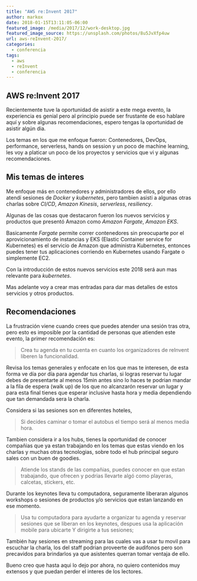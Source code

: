 ```yaml
---
title: "AWS re:Invent 2017"
author: markox
date: 2018-01-15T13:11:05-06:00
featured_image: /media/2017/12/work-desktop.jpg
featured_image_source: https://unsplash.com/photos/8u5JvXfp4uw
url: aws-reInvent-2017/
categories:
  - conferencia
tags:
  - aws
  - reInvent
  - conferencia
---
```


## AWS re:Invent 2017

Recientemente tuve la oportunidad de asistir a este mega evento, la experiencia es genial pero al principio puede ser frustante de eso hablare aquí y sobre algunas recomendaciones, espero tengas la oportunidad de asistir algún dia.

Los temas en los que me enfoque fueron: Contenedores, DevOps, performance, serverless, hands on session y un poco de machine learning, les voy a platicar un poco de los proyectos y servicios que vi y algunas recomendaciones.

## Mis temas de interes

Me enfoque más en contenedores y administradores de ellos, por ello atendí sesiones de _Docker_ y _kubernetes_, pero tambien asisti a algunas otras charlas sobre _CI/CD_, _Amazon Kinesis_, _serverless_, _resiliency_.

Algunas de las cosas que destacaron fueron los nuevos servicios y productos que presentó Amazon como _Amazon Fargate_, _Amazon EKS_.

Basicamente _Fargate_ permite correr contenedores sin preocuparte por el aprovicionamiento de instancias y EKS (Elastic Container service for Kubernetes) es el servicio de Amazon que administra Kubernetes, entonces puedes tener tus aplicaciones corriendo en Kubernetes usando Fargate o simplemente EC2.

Con la introducción de estos nuevos servicios este 2018 será aun mas relevante para _kubernetes_.

Mas adelante voy a crear mas entradas para dar mas detalles de estos servicios y otros productos.

## Recomendaciones

La frustración viene cuando crees que puedes atender una sesión tras otra, pero esto es imposible por la cantidad de personas que atienden este evento, la primer recomendación es:

> Crea tu agenda en tu cuenta en cuanto los organizadores de reInvent liberen la funcionalidad.

Revisa los temas generales y enfocate en los que mas te interesen, de esta forma ve día por día para agendar tus charlas, si logras reservar tu lugar debes de presentarte al menos 15min antes sino lo haces te podrian mandar a la fila de espera (walk up) de los que no alcanzarón reservar un lugar y para esta final tienes que esperar inclusive hasta hora y media dependiendo que tan demandada sera la charla.


Considera si las sesiones son en diferentes hoteles,

> Si decides caminar o tomar el autobus el tiempo será al menos media hora.


Tambien considera ir a los hubs, tienes la oportunidad de conocer compañias que ya estan trabajando en los temas que estas viendo en los charlas y muchas otras tecnologias, sobre todo el hub principal seguro sales con un buen de goodies.

> Atiende los stands de las compañias, puedes conocer en que estan trabajando, que ofrecen y podrias llevarte algó como playeras, calcetas, stickers, etc.


Durante los keynotes lleva tu computadora, seguramente liberaran algunos workshops o sesiones de productos y/o servicios que estan lanzando en ese momento.

> Usa tu computadora para ayudarte a organizar tu agenda y reservar sesiones que se liberan en los keynotes, despues usa la aplicación mobile para ubicarte Y dirigirte a tus sesiones;

También hay sesiones en streaming para las cuales vas a usar tu movil para escuchar la charla, los del staff podrian proveerte de audifonos pero son precavidos para brindarlos ya que asistentes querran tomar ventaja de ello.


Bueno creo que hasta aqui lo dejo por ahora, no quiero contenidos muy extensos y que puedan perder el interes de los lectores.
